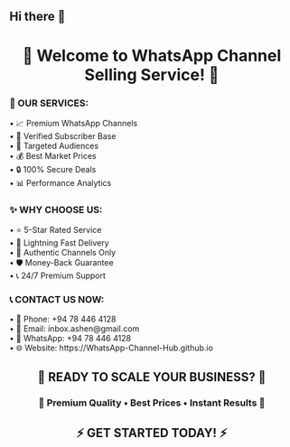 ## Hi there 👋
<div align="center">
<h1>
  🌟 Welcome to WhatsApp Channel Selling Service! 🌟
</h1>
</div>
<h3> 💼 OUR SERVICES: </h3>
• 📈 Premium WhatsApp Channels <br>
• 👥 Verified Subscriber Base <br>
• 🎯 Targeted Audiences <br>
• 💰 Best Market Prices <br>
• 🔒 100% Secure Deals <br>
• 📊 Performance Analytics <br>

<h3> ✨ WHY CHOOSE US: </h3>
• ⭐ 5-Star Rated Service <br>
• 🚀 Lightning Fast Delivery <br>
• 💯 Authentic Channels Only <br>
• 🛡️ Money-Back Guarantee <br>
• 📞 24/7 Premium Support <br>

<h3> 📞 CONTACT US NOW: </h3> 
• 📱 Phone: +94 78 446 4128 <br>
• 📧 Email: inbox.ashen@gmail.com <br>
• 💬 WhatsApp: +94 78 446 4128 <br>
• 🌐 Website: https://WhatsApp-Channel-Hub.github.io <br>

<div align="center">
<h2>
  🎉 READY TO SCALE YOUR BUSINESS? 🎉
</h2>

<h3>
  💎 Premium Quality • Best Prices • Instant Results 💎
</h3>  
<h2>
  ⚡ GET STARTED TODAY! ⚡
</h2>
</div>




<!--

**Here are some ideas to get you started:**

🙋‍♀️ A short introduction - what is your organization all about?
🌈 Contribution guidelines - how can the community get involved?
👩‍💻 Useful resources - where can the community find your docs? Is there anything else the community should know?
🍿 Fun facts - what does your team eat for breakfast?
🧙 Remember, you can do mighty things with the power of [Markdown](https://docs.github.com/github/writing-on-github/getting-started-with-writing-and-formatting-on-github/basic-writing-and-formatting-syntax)
-->

